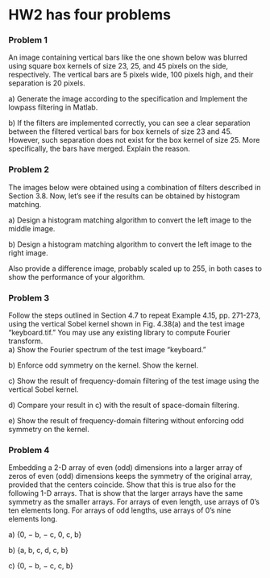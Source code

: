 # HW2 has four problems  
### Problem 1

An image containing vertical bars like the one shown below was blurred using square box kernels of size 23, 25, and 45 pixels on the side, respectively. The vertical bars are 5 pixels wide, 100 pixels high, and their separation is 20 pixels.  

a) Generate the image according to the specification and Implement the lowpass filtering in Matlab.  

b) If the filters are implemented correctly, you can see a clear separation between the filtered vertical bars for box kernels of size 23 and 45. However, such separation does not exist for the box kernel of size 25. More specifically, the bars have merged. Explain the reason.  

### Problem 2  

The images below were obtained using a combination of filters described in Section 3.8. Now, let’s see if the results can be obtained by histogram matching.  

a) Design a histogram matching algorithm to convert the left image to the middle image.  

b) Design a histogram matching algorithm to convert the left image to the right image.  

Also provide a difference image, probably scaled up to 255, in both cases to show the performance of your algorithm.  

### Problem 3  

Follow the steps outlined in Section 4.7 to repeat Example 4.15, pp. 271-273, using the vertical Sobel kernel shown in Fig. 4.38(a) and the test image “keyboard.tif.” You may use any existing library to compute Fourier transform.  
a) Show the Fourier spectrum of the test image “keyboard.”  

b) Enforce odd symmetry on the kernel. Show the kernel.  

c) Show the result of frequency-domain filtering of the test image using the vertical Sobel kernel.  

d) Compare your result in c) with the result of space-domain filtering.  

e) Show the result of frequency-domain filtering without enforcing odd symmetry on the kernel.  

### Problem 4  

Embedding a 2-D array of even (odd) dimensions into a larger array of zeros of even (odd) dimensions keeps the symmetry of the original array, provided that the centers coincide. Show that this is true also for the following 1-D arrays. That is show that the larger arrays have the same symmetry as the smaller arrays. For arrays of even length, use arrays of 0’s ten elements long. For arrays of odd lengths, use arrays of 0’s nine elements long.  

a) {0, − b, − c, 0, c, b}  

b) {a, b, c, d, c, b}  

c) {0, − b, − c, c, b}






